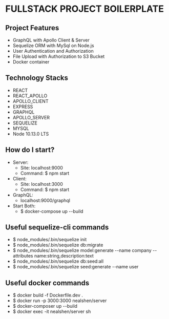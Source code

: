 # FULLSTACK PROJECT BOILERPLATE #

## Project Features ##
* GraphQL with Apollo Client & Server
* Sequelize ORM with MySql on Node.js
* User Authentication and Authorization
* File Upload with Authorization to S3 Bucket
* Docker container

## Technology Stacks ##
* REACT 
* REACT_APOLLO 
* APOLLO_CLIENT 
* EXPRESS 
* GRAPHQL 
* APOLLO_SERVER 
* SEQUELIZE 
* MYSQL  
* Node 10.13.0 LTS

## How do I start? ##
* Server:  
    * Site: localhost:9000
    * Command: $ npm start
* Client:
    * Site: localhost:3000
    * Command: $ npm start
* GraphQL:
    * localhost:9000/graphql
* Start Both: 
    * $ docker-compose up --build

## Useful sequelize-cli commands ##
* $ node_modules/.bin/sequelize init
* $ node_modules/.bin/sequelize db:migrate
* $ node_modules/.bin/sequelize model:generate --name company --attributes name:string,description:text
* $ node_modules/.bin/sequelize db:seed:all
* $ node_modules/.bin/sequelize seed:generate --name user

## Useful docker commands ##
* $ docker build -f Dockerfile.dev .
* $ docker run -p 3000:3000 nealshen/server
* $ docker-composer up --build
* $ docker exec -it nealshen/server sh